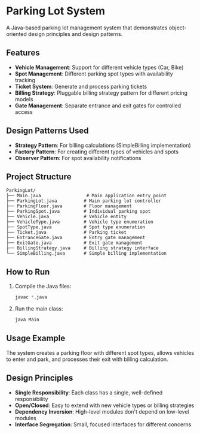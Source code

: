 # Parking Lot System

A Java-based parking lot management system that demonstrates object-oriented design principles and design patterns.

## Features

- **Vehicle Management**: Support for different vehicle types (Car, Bike)
- **Spot Management**: Different parking spot types with availability tracking
- **Ticket System**: Generate and process parking tickets
- **Billing Strategy**: Pluggable billing strategy pattern for different pricing models
- **Gate Management**: Separate entrance and exit gates for controlled access

## Design Patterns Used

- **Strategy Pattern**: For billing calculations (SimpleBilling implementation)
- **Factory Pattern**: For creating different types of vehicles and spots
- **Observer Pattern**: For spot availability notifications

## Project Structure

```
ParkingLot/
├── Main.java                 # Main application entry point
├── ParkingLot.java          # Main parking lot controller
├── ParkingFloor.java        # Floor management
├── ParkingSpot.java         # Individual parking spot
├── Vehicle.java             # Vehicle entity
├── VehicleType.java         # Vehicle type enumeration
├── SpotType.java            # Spot type enumeration
├── Ticket.java              # Parking ticket
├── EntranceGate.java        # Entry gate management
├── ExitGate.java            # Exit gate management
├── BillingStrategy.java     # Billing strategy interface
└── SimpleBilling.java       # Simple billing implementation
```

## How to Run

1. Compile the Java files:
   ```bash
   javac *.java
   ```

2. Run the main class:
   ```bash
   java Main
   ```

## Usage Example

The system creates a parking floor with different spot types, allows vehicles to enter and park, and processes their exit with billing calculation.

## Design Principles

- **Single Responsibility**: Each class has a single, well-defined responsibility
- **Open/Closed**: Easy to extend with new vehicle types or billing strategies
- **Dependency Inversion**: High-level modules don't depend on low-level modules
- **Interface Segregation**: Small, focused interfaces for different concerns
